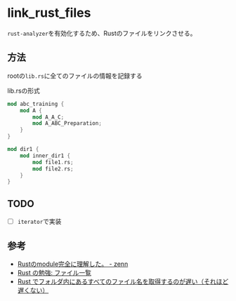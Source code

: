 # link_rust_files

`rust-analyzer`を有効化するため、Rustのファイルをリンクさせる。

## 方法

rootの`lib.rs`に全てのファイルの情報を記録する

lib.rsの形式

```rust
mod abc_training {
    mod A {
        mod A_A_C;
        mod A_ABC_Preparation;
    }
}

mod dir1 {
    mod inner_dir1 {
        mod file1.rs;
        mod file2.rs;
    }
}
```

## TODO
- [ ] `iterator`で実装

## 参考
- [Rustのmodule完全に理解した。 - zenn](https://zenn.dev/newgyu/articles/3b4677b4086768)
- [Rust の勉強: ファイル一覧](https://makandat.wordpress.com/2022/02/08/rust-%E3%81%AE%E5%8B%89%E5%BC%B7-%E3%83%95%E3%82%A1%E3%82%A4%E3%83%AB%E4%B8%80%E8%A6%A7/)
- [Rust でフォルダ内にあるすべてのファイル名を取得するのが遅い（それほど遅くない）](https://qiita.com/benki/items/70ad2ee44cff9efde778)
